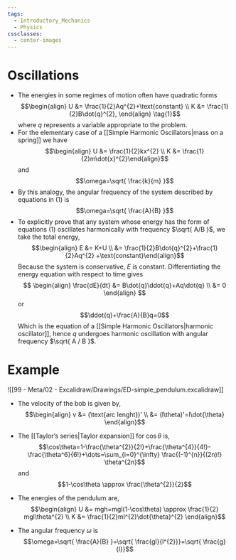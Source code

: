 ```yaml
---
tags:
  - Introductory_Mechanics
  - Physics
cssclasses:
  - center-images
---
```

# Oscillations
- The energies in some regimes of motion often have quadratic forms $$\begin{align} U &= \frac{1}{2}Aq^{2}+\text{constant} \\ K &= \frac{1}{2}B\dot{q}^{2}, \end{align} \tag{1}$$where $q$ represents a variable appropriate to the problem.
- For the elementary case of a [[Simple Harmonic Oscillators|mass on a spring]] we have $$\begin{align} U &= \frac{1}{2}kx^{2} \\ K &= \frac{1}{2}m\dot{x}^{2}\end{align}$$and $$\omega=\sqrt{ \frac{k}{m} }$$
- By this analogy, the angular frequency of the system described by equations in $(1)$ is $$\omega=\sqrt{ \frac{A}{B} }$$
- To explicitly prove that any system whose energy has the form of equations $(1)$ oscillates harmonically with frequency $\sqrt{ A/B }$, we take the total energy, $$\begin{align} E &= K+U  \\ &= \frac{1}{2}B\dot{q}^{2}+\frac{1}{2}Aq^{2} +\text{constant}\end{align}$$Because the system is conservative, $E$ is constant. Differentiating the energy equation with respect to time gives $$ \begin{align} \frac{dE}{dt} &= B\dot{q}\ddot{q}+Aq\dot{q}  \\ &= 0 \end{align} $$or $$\ddot{q}+\frac{A}{B}q=0$$Which is the equation of a [[Simple Harmonic Oscillators|harmonic oscillator]], hence $q$ undergoes harmonic oscillation with angular frequency $\sqrt{ A / B }$.
# Example 

 ![[99 - Meta/02 - Excalidraw/Drawings/ED-simple_pendulum.excalidraw]]
 - The velocity of the bob is given by, $$\begin{align} v &= (\text{arc lenght})' \\ &= (l\theta)'=l\dot{\theta} \end{align}$$

 - The [[Taylor’s series|Taylor expansion]] for $\cos\theta$ is,$$\cos\theta=1-\frac{\theta^{2}}{2!}+\frac{\theta^{4}}{4!}-\frac{\theta^6}{6!}+\dots=\sum_{i=0}^{\infty} \frac{(-1)^{n}}{(2n)!} \theta^{2n}$$and $$1-\cos\theta \approx \frac{\theta^{2}}{2}$$
- The energies of the pendulum are, $$\begin{align} U &= mgh=mgl(1-\cos\theta) \approx \frac{1}{2} mgl\theta^{2} \\ K &= \frac{1}{2}ml^{2}\dot{\theta}^{2} \end{align}$$
- The angular frequency $\omega$ is $$\omega=\sqrt{ \frac{A}{B} }=\sqrt{ \frac{gl}{l^{2}}}=\sqrt{ \frac{g}{l}}$$

